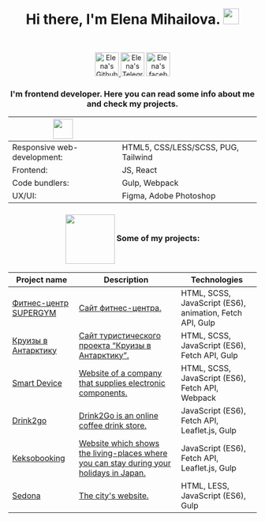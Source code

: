 <h1 align="center">Hi there, I'm Elena Mihailova. 
<img src="https://github.com/blackcater/blackcater/raw/main/images/Hi.gif" height="32"/></h1>
<br>

<p align="center">  
<a href="https://github.com/ElenaMihailova">
<img alt="Elena's Github" width="48px" src="https://user-images.githubusercontent.com/96042722/194076035-fe6ced61-088c-4302-b616-6c21e5542f0b.svg" style="max-width: 100%;">
</a>
<a href="https://t.me/Elena_Mihailova_tm" rel="nofollow">
<img alt="Elena's Telegram" width="48px" src="https://user-images.githubusercontent.com/96042722/194076220-46ca2144-4110-4eb1-a86d-1c6facef307e.svg" style="max-width: 100%;"></a>
<a href="https://www.facebook.com/elena.mikhailova.77">
<img src="https://user-images.githubusercontent.com/96042722/194076727-7077d8c1-bc1d-4cab-84b3-a16f7664fab9.svg" alt="Elena's facebook" width="48px"/></a>
   </p>
<h3 align="center">I'm frontend developer. Here you can read some info about me and check my projects.</h3>
<!-- <p align="center"> Skills: HTML / CSS / REACT / JS </p> -->


<table align="center">
<thead>
<tr>
<th>
   <img src="https://user-images.githubusercontent.com/96042722/194084722-833fe5af-974f-4686-8635-74cfe3629202.svg" width="40px">  
  </th>
<th></th>
</tr>
</thead>
<tbody>
<tr>
<td>Responsive web-development:</td>
<td>HTML5, CSS/LESS/SCSS, PUG, Tailwind</td>
</tr>
<tr>
<td>Frontend:</td>
<td>JS, React</td>
</tr>
<tr>
<td>Code bundlers:</td>
<td>Gulp, Webpack</td>
</tr>
<tr>
<td>UX/UI:</td>
<td>Figma, Adobe Photoshop </td>
</tr>
</tbody>
</table>
<!-- <div align="center">
<img align="center" src="https://user-images.githubusercontent.com/96042722/213880253-9c1acf99-b788-48ae-9ec7-873e986a16c3.svg" width="30%" height="auto" />
 </div>
 -->
 
 <h3 dir="auto" align="center">
   <img  align="center" src="https://user-images.githubusercontent.com/96042722/213880253-9c1acf99-b788-48ae-9ec7-873e986a16c3.svg" width="100px"/>
    Some of my projects:</h3>
    
    
<table>
<thead>
<tr>
<th>Project name</th>
<th>Description</th>
<th>Technologies</th>
</tr>
</thead>
<tbody>
<!-- <tr>
<td><a href="#">Name</a></td>
<td>App on React</td>
<td>SPA on React.js, Fetch API, Leaflet.js </td>
</tr>
<tr>
<td><a href="#">Name</a></td>
<td>text.</td>
<td>text</td>
</tr>  -->
<td><a href="https://github.com/ElenaMihailova/Fitness-center/">Фитнес-центр SUPERGYM</a></td>
<td> <a href="https://elenamihailova.github.io/Fitness-center/"> Сайт фитнес-центра. </a></td>
<td>HTML, SCSS, JavaScript (ES6), animation, Fetch API, Gulp</td>
</tr>
 <tr> 
<td><a href="https://github.com/ElenaMihailova/Cruise-to-Antarctica">Круизы в Антарктику</a></td>
<td><a href="https://elenamihailova.github.io/Cruise-to-Antarctica/"> Сайт туристического проекта “Круизы в Антарктику”.</a></td>
<td>HTML, SCSS, JavaScript (ES6), Fetch API, Gulp</td>
</tr>
<tr> 
<td><a href="https://github.com/ElenaMihailova/Smart-Device">Smart Device</a></td>
<td> <a href="https://elenamihailova.github.io/Test-Smart-/"> Website of a company that supplies electronic components.</a></td>
<td>HTML, SCSS, JavaScript (ES6), Fetch API, Webpack</td>
</tr>
<tr> 
<td><a href="https://github.com/ElenaMihailova/Drink2go">Drink2go</a></td>
<td><a href="https://elenamihailova.github.io/Drink2go/">Drink2Go is an online coffee drink store.</a></td>
<td>JavaScript (ES6), Fetch API, Leaflet.js, Gulp</td>
</tr>
<tr> 
<tr> 
<td><a href="https://github.com/ElenaMihailova/1959447-keksobooking-26">Keksobooking</a></td>
<td><a href="https://elenamihailova.github.io/1959447-keksobooking-26/"> Website which shows the living-places where you can stay during your holidays in Japan.<a/></td>
<td>JavaScript (ES6), Fetch API, Leaflet.js, Gulp</td>
</tr>
<tr>
<td><a href="https://github.com/ElenaMihailova/1959447-sedona-26">Sedona</a></td>
   <td><a href="https://elenamihailova.github.io/1959447-sedona-26/">The city's website.</a></td>
<td>HTML, LESS, JavaScript (ES6), Gulp</td>
</tr>
<!-- <tr>
<td><a href="https://github.com/ElenaMihailova/1959447-gllacy-33">Gllacy shop</a></td>
<td>Online and offline store for the sale of ice cream of its own production</td>
<td>HTML, CSS, Gulp</td>
</tr> -->
</tbody>
</table>

